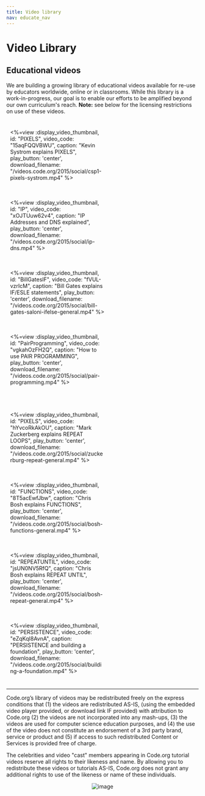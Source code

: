 ```yaml
---
title: Video library
nav: educate_nav
---
```



# Video Library

## Educational videos

We are building a growing library of educational videos available for re-use by educators worldwide, online or in classrooms. While this library is a work-in-progress, our goal is to enable our efforts to be amplified beyond our own curriculum's reach. **Note:** see below for the licensing restrictions on use of these videos.

<div style="float:left; padding:10px; width:49%">

<%=view :display_video_thumbnail, id: "PIXELS", video_code: "15aqFQQVBWU", caption: "Kevin Systrom explains PIXELS", play_button: 'center', download_filename: "/videos.code.org/2015/social/csp1-pixels-systrom.mp4" %>

</div>

<div style="float:left; padding:10px; width:49%">

<%=view :display_video_thumbnail, id: "IP", video_code: "xOJTUuw62v4", caption: "IP Addresses and DNS explained", play_button: 'center', download_filename: "/videos.code.org/2015/social/ip-dns.mp4" %>

</div>

<div style="float:left; padding:10px; width:49%">
 
<%=view :display_video_thumbnail, id: "BillGatesIF", video_code: "fVUL-vzrIcM", caption: "Bill Gates explains IF/ESLE statements", play_button: 'center', download_filename: "/videos.code.org/2015/social/bill-gates-saloni-ifelse-general.mp4" %>
            
</div>

<div style="float:left; padding:10px; width:49%">

<%=view :display_video_thumbnail, id: "PairProgramming", video_code: "vgkahOzFH2Q", caption: "How to use PAIR PROGRAMMING", play_button: 'center', download_filename: "/videos.code.org/2015/social/pair-programming.mp4" %>

</div>

<div style="float:left; padding:10px; width:49%">
 
</div>

<div style='clear:both'></div>

<div style="float:left; padding:10px; width:49%">

<%=view :display_video_thumbnail, id: "PIXELS", video_code: "hYvcoRkAkOU", caption: "Mark Zuckerberg explains REPEAT LOOPS", play_button: 'center', download_filename: "/videos.code.org/2015/social/zuckerburg-repeat-general.mp4" %>

</div>

<div style="float:left; padding:10px; width:49%">

<%=view :display_video_thumbnail, id: "FUNCTIONS", video_code: "8T5acEwfJbw", caption: "Chris Bosh explains FUNCTIONS", play_button: 'center', download_filename: "/videos.code.org/2015/social/bosh-functions-general.mp4" %>

</div>

<div style='clear:both'></div>

<div style="float:left; padding:10px; width:49%">

<%=view :display_video_thumbnail, id: "REPEATUNTIL", video_code: "jsUN0NV5RfQ", caption: "Chris Bosh explains REPEAT UNTIL", play_button: 'center', download_filename: "/videos.code.org/2015/social/bosh-repeat-general.mp4" %>

</div>

<div style="float:left; padding:10px; width:49%">

<%=view :display_video_thumbnail, id: "PERSISTENCE", video_code: "eZqKqI8AvnA", caption: "PERSISTENCE and building a foundation", play_button: 'center', download_filename: "/videos.code.org/2015/social/building-a-foundation.mp4" %>


</div>

<div style='clear:both'></div>

---

Code.org’s library of videos may be redistributed freely on the express conditions that (1) the videos are redistributed AS-IS, (using the embedded video player provided, or download link IF provided) with attribution to Code.org (2) the videos are not incorporated into any mash-ups, (3) the videos are used for computer science education purposes, and (4) the use of the video does not constitute an endorsement of a 3rd party brand, service or product and (5) if access to such redistributed Content or Services is provided free of charge.

The celebrities and video "cast" members appearing in Code.org tutorial videos reserve all rights to their likeness and name. By allowing you to redistribute these videos or tutorials AS-IS, Code.org does not grant any additional rights to use of the likeness or name of these individuals.

<center>

![image](/images/fit-200/cc-logo.png)

</center>

